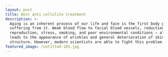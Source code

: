 ```yaml
---
layout: post
title: Best anti cellulite treatment
description: >-
  Aging is an inherent process of our life and face is the first body part
  suffering from it. Weak blood flow to facial blood vessels, reduction of cell
  reproduction, stress, smoking, and poor environmental conditions – all this
  leads to the appearance of wrinkles and general deterioration of skin
  structure. However, modern scientists are able to fight this problem!
featured_image: /untitled-101.jpg
---
```


